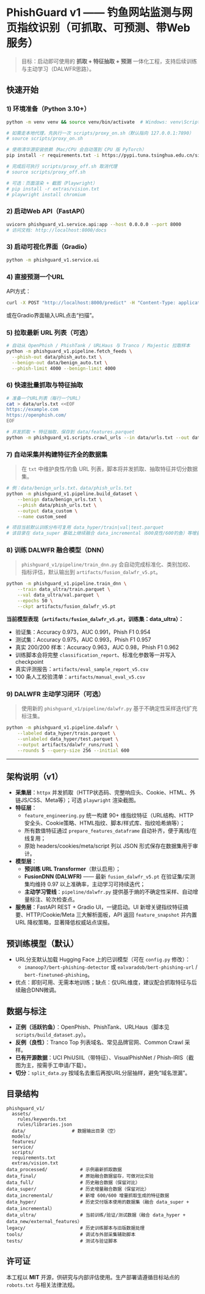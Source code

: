 # PhishGuard v1 —— 钓鱼网站监测与网页指纹识别（可抓取、可预测、带Web服务）

> 目标：启动即可使用的 **抓取 + 特征抽取 + 预测** 一体化工程，支持后续训练与主动学习（DALWFR思路）。

## 快速开始

### 1) 环境准备（Python 3.10+）
```bash
python -m venv venv && source venv/bin/activate  # Windows: venv\Scripts\activate

# 如需走本地代理，先执行一次 scripts/proxy_on.sh（默认指向 127.0.0.1:7890）
# source scripts/proxy_on.sh

# 使用清华源安装依赖（Mac/CPU 会自动落到 CPU 版 PyTorch）
pip install -r requirements.txt -i https://pypi.tuna.tsinghua.edu.cn/simple

# 完成后可执行 scripts/proxy_off.sh 取消代理
# source scripts/proxy_off.sh

# 可选：页面渲染 + 截图（Playwright）
# pip install -r extras/vision.txt
# playwright install chromium
```

### 2) 启动Web API（FastAPI）
```bash
uvicorn phishguard_v1.service.api:app --host 0.0.0.0 --port 8000
# 访问文档: http://localhost:8000/docs
```

### 3) 启动可视化界面（Gradio）
```bash
python -m phishguard_v1.service.ui
```

### 4) 直接预测一个URL
API方式：
```bash
curl -X POST "http://localhost:8000/predict" -H "Content-Type: application/json" -d '{"url":"https://example.com"}'
```
或在Gradio界面输入URL点击“扫描”。

### 5) 拉取最新 URL 列表（可选）
```bash
# 自动从 OpenPhish / PhishTank / URLHaus 与 Tranco / Majestic 拉取样本
python -m phishguard_v1.pipeline.fetch_feeds \
  --phish-out data/phish_auto.txt \
  --benign-out data/benign_auto.txt \
  --phish-limit 4000 --benign-limit 4000
```

### 6) 快速批量抓取与特征抽取
```bash
# 准备一个URL列表（每行一个URL）
cat > data/urls.txt <<EOF
https://example.com
https://openphish.com/
EOF

# 并发抓取 + 特征抽取，保存到 data/features.parquet
python -m phishguard_v1.scripts.crawl_urls --in data/urls.txt --out data/features.parquet --screenshot 0
```

### 7) 自动采集并构建特征齐全的数据集
> 在 `txt` 中维护良性/钓鱼 URL 列表，脚本将并发抓取、抽取特征并切分数据集。
```bash
# 例：data/benign_urls.txt、data/phish_urls.txt
python -m phishguard_v1.pipeline.build_dataset \
    --benign data/benign_urls.txt \
    --phish data/phish_urls.txt \
    --output data_custom \
    --name custom_seed

# 项目当前默认训练分布可复用 data_hyper/train|val|test.parquet
# 该目录在 data_super 基础上继续融合 data_incremental（600良性/600钓鱼）等增量样本
```

### 8) 训练 DALWFR 融合模型（DNN）
> `phishguard_v1/pipeline/train_dnn.py` 会自动完成标准化、类别加权、指标评估，默认输出到 `artifacts/fusion_dalwfr_v5.pt`。
```bash
python -m phishguard_v1.pipeline.train_dnn \
    --train data_ultra/train.parquet \
    --val data_ultra/val.parquet \
    --epochs 50 \
    --ckpt artifacts/fusion_dalwfr_v5.pt
```

**当前模型表现（`artifacts/fusion_dalwfr_v5.pt`，训练集：data_ultra）：**

- 验证集：Accuracy 0.973，AUC 0.991，Phish F1 0.954
- 测试集：Accuracy 0.975，AUC 0.993，Phish F1 0.957
- 真实 200/200 样本：Accuracy 0.963，AUC 0.98，Phish F1 0.962
- 训练脚本会将完整 `classification_report`、标准化参数等一并写入 checkpoint
- 真实评测报告：`artifacts/eval_sample_report_v5.csv`
- 100 条人工校验清单：`artifacts/manual_eval_v5.csv`

### 9) DALWFR 主动学习闭环（可选）
> 使用新的 `phishguard_v1/pipeline/dalwfr.py` 基于不确定性采样迭代扩充标注集。
```bash
python -m phishguard_v1.pipeline.dalwfr \
    --labeled data_hyper/train.parquet \
    --unlabeled data_hyper/test.parquet \
    --output artifacts/dalwfr_runs/run1 \
    --rounds 5 --query-size 256 --initial 600
```

---

## 架构说明（v1）

- **采集层**：`httpx` 并发抓取（HTTP状态码、完整响应头、Cookie、HTML、外链JS/CSS、Meta等）；可选 `playwright` 渲染截图。
- **特征层**：
  - `feature_engineering.py` 统一构建 90+ 维指纹特征（URL结构、HTTP安全头、Cookie策略、HTML指纹、脚本/样式库、指纹哈希熵等）；
  - 所有数值特征通过 `prepare_features_dataframe` 自动补齐，便于离线/在线复用；
  - 原始 headers/cookies/meta/script 列以 JSON 形式保存在数据集用于审计。
- **模型层**：
  - **预训练 URL Transformer**（默认启用）；
  - **FusionDNN (DALWFR)** —— 最新 `fusion_dalwfr_v5.pt` 在验证集/实测集均维持 0.97 以上准确率，主动学习可持续迭代；
  - **主动学习管线**：`pipeline/dalwfr.py` 提供基于熵的不确定性采样、自动增量标注、轮次检查点。
- **服务层**：FastAPI REST + Gradio UI，一键启动。UI 新增关键指纹特征摘要、HTTP/Cookie/Meta 三大解析面板，API 返回 `feature_snapshot` 并内置 URL 降权策略，显著降低权威站点误报。

## 预训练模型（默认）
- URL分支默认加载 Hugging Face 上的已训模型（可在 `config.py` 修改）：
  - `imanoop7/bert-phishing-detector` 或 `ealvaradob/bert-phishing-url` / `bert-finetuned-phishing`。
- 优点：即刻可用、无需本地训练；缺点：仅URL维度，建议配合抓取特征与后续融合DNN微调。

## 数据与标注
- **正例（活跃钓鱼）**：OpenPhish、PhishTank、URLHaus（脚本见 `scripts/build_dataset.py`）。
- **反例（良性）**：Tranco Top 列表域名、常见品牌官网、Common Crawl 采样。
- **已有开源数据**：UCI PhiUSIIL（带特征）、VisualPhishNet / Phish-IRIS（截图为主，按需手工申请/下载）。
- **切分**：`split_data.py` 按域名去重后再按URL分层抽样，避免“域名泄漏”。

## 目录结构
```
phishguard_v1/
  assets/
    rules/keywords.txt
    rules/libraries.json
  data/                 # 数据输出目录（空）
  models/
  features/
  service/
  scripts/
  requirements.txt
  extras/vision.txt
data_processed/            # 示例最新抓取数据
data_final/                # 原始融合数据留存，可做对比实验
data_full/                 # 历史融合数据（保留对比）
data_super/                # 历史增量融合数据（保留对比）
data_incremental/          # 新增 600/600 增量抓取生成的特征数据
data_hyper/                # 历史交付版本使用的数据集（融合 data_super + data_incremental）
data_ultra/                # 当前训练/验证/测试数据（融合 data_hyper + data_new/external_features）
legacy/                    # 历史训练脚本与旧版数据处理
tools/                     # 调试与外部采集辅助脚本
tests/                     # 测试与验证脚本
```

## 许可证
本工程以 **MIT** 开源，供研究与内部评估使用。生产部署请遵循目标站点的 `robots.txt` 与相关法律法规。
